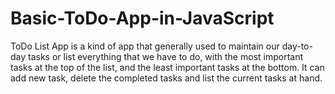 # Basic-ToDo-App-in-JavaScript
ToDo List App is a kind of app that generally used to maintain our day-to-day tasks or list everything that we have to do, with the most important tasks at the top of the list, and the least important tasks at the bottom. It can add new task, delete the completed tasks and list the current tasks at hand.
